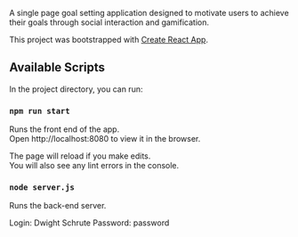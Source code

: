 A single page goal setting application designed to motivate users to achieve their goals
through social interaction and gamification.

This project was bootstrapped with [Create React App](https://github.com/facebookincubator/create-react-app).

## Available Scripts

In the project directory, you can run:

### `npm run start`

Runs the front end of the app.<br>
Open http://localhost:8080 to view it in the browser.

The page will reload if you make edits.<br>
You will also see any lint errors in the console.

### `node server.js`

Runs the back-end server.

Login: Dwight Schrute
Password: password
